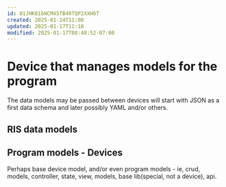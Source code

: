 ```yaml
---
id: 01JHK016HCM45TB4RTQP2XXH6T
created: 2025-01-14T11:08
updated: 2025-01-17T11:18
modified: 2025-01-17T08:48:52-07:00
---
```


# Device that manages models for the program

The data models may be passed between devices will start with JSON as a first data schema and later possibly YAML and/or others.


## RIS data models

## Program models - Devices
Perhaps base device model, and/or even program models - ie, crud, models, controller, state, view, models, base lib(special, not a device), api. 







